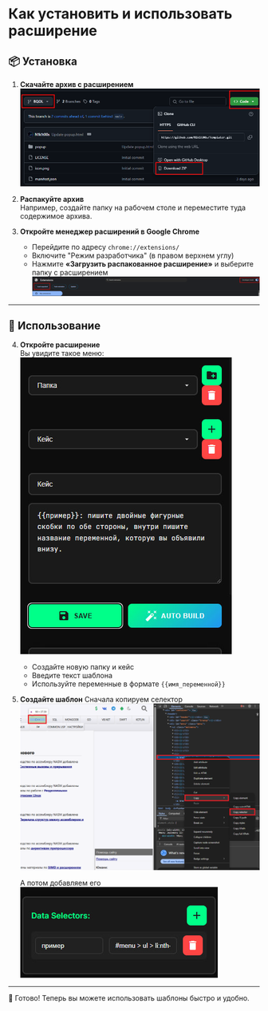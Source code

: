 # Как установить и использовать расширение

## 📦 Установка

1. **Скачайте архив с расширением**  
   ![Скриншот](How%20to%20use%20it/download.png)

2. **Распакуйте архив**  
   Например, создайте папку на рабочем столе и переместите туда содержимое архива.

3. **Откройте менеджер расширений в Google Chrome**  
   - Перейдите по адресу `chrome://extensions/`  
   - Включите "Режим разработчика" (в правом верхнем углу)  
   - Нажмите **«Загрузить распакованное расширение»** и выберите папку с расширением  
   ![Скриншот](How%20to%20use%20it/upload.png)

---

## 🚀 Использование

4. **Откройте расширение**  
   Вы увидите такое меню:  
   ![Скриншот](How%20to%20use%20it/main.jpg)

   - Создайте новую папку и кейс  
   - Введите текст шаблона  
   - Используйте переменные в формате `{{имя_переменной}}`  

6. **Создайте шаблон**
   Сначала копируем селектор ![Скриншот](How%20to%20use%20it/selector.png)
   
   А потом добавляем его ![Скриншот](How%20to%20use%20it/data.jpg)
  
---

🔧 Готово! Теперь вы можете использовать шаблоны быстро и удобно.
